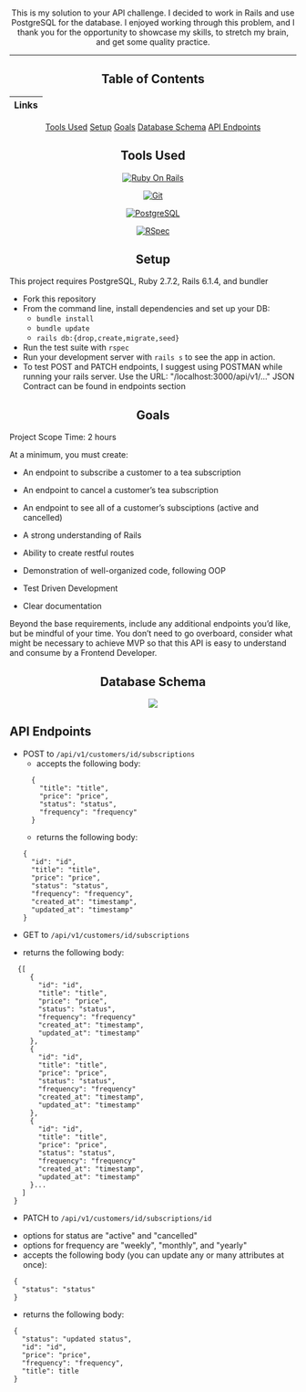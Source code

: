 <div align="center">

<br>

  This is my solution to your API challenge. I decided to work in Rails and use PostgreSQL for the database. I enjoyed working through this problem, and I thank you for the opportunity to showcase my skills, to stretch my brain, and get some quality practice.

---

## Table of Contents
|Links
|--- |
[Tools Used](#tools-used)
[Setup](#setup)
[Goals](#goals)
[Database Schema](#database-schema)
[API Endpoints](#api-endpoints)


## Tools Used

[<img alt="Ruby On Rails" src="https://img.shields.io/badge/RubyOnRails-flat--square?logo=ruby-on-rails&style=for-the-badge&color=black"/>](https://rubyonrails.org/)

[<img alt="Git" src="https://img.shields.io/badge/Git-flat--square?logo=git&style=for-the-badge&color=black"/>](https://git-scm.com/book/en/v2/Getting-Started-First-Time-Git-Setup)

[<img alt="PostgreSQL" src ="https://img.shields.io/badge/Postgres-flat--square?logo=postgres&style=for-the-badge&color=black"/>](https://www.postgresql.org/)

[<img alt="RSpec" src ="https://img.shields.io/badge/RSpec-flat--square?logo=rspec&style=for-the-badge&color=black"/>](https://github.com/rspec/rspec-rails)

</div>

<div align="center">

## Setup

</div>


  This project requires PostgreSQL, Ruby 2.7.2, Rails 6.1.4, and bundler

  * Fork this repository
  * From the command line, install dependencies and set up your DB:
      * `bundle install`
      * `bundle update`
      * `rails db:{drop,create,migrate,seed}`
  * Run the test suite with `rspec`
  * Run your development server with `rails s` to see the app in action.
  * To test POST and PATCH endpoints, I suggest using POSTMAN while running your rails server. Use the URL: "/localhost:3000/api/v1/..." JSON Contract can be found in endpoints section


<div align="center">

## Goals

</div>

 Project Scope Time: 2 hours

 At a minimum, you must create:

- An endpoint to subscribe a customer to a tea subscription
- An endpoint to cancel a customer’s tea subscription
- An endpoint to see all of a customer’s subsciptions (active and cancelled)


- A strong understanding of Rails
- Ability to create restful routes
- Demonstration of well-organized code, following OOP
- Test Driven Development
- Clear documentation

Beyond the base requirements, include any additional endpoints you’d like, but be mindful of your time. You don’t need to go overboard, consider what might be necessary to achieve MVP so that this API is easy to understand and consume by a Frontend Developer.

<div align="center">

## Database Schema

<img src="https://user-images.githubusercontent.com/78382113/149171119-b9007b28-704e-495a-be79-9075ef30a3b8.png">

</div>


## API Endpoints

<div align="left">

* POST to `/api/v1/customers/id/subscriptions`
  - accepts the following body:
  ```
    {
      "title": "title",
      "price": "price",
      "status": "status",
      "frequency": "frequency"
    }
  ```
  - returns the following body:
  ```
  {
    "id": "id",
    "title": "title",
    "price": "price",
    "status": "status",
    "frequency": "frequency",
    "created_at": "timestamp",
    "updated_at": "timestamp"
  }
  ```
* GET to `/api/v1/customers/id/subscriptions`
 - returns the following body:
 ```
   {[
      {
        "id": "id",
        "title": "title",
        "price": "price",
        "status": "status",
        "frequency": "frequency"
        "created_at": "timestamp",
        "updated_at": "timestamp"
      },
      {
        "id": "id",
        "title": "title",
        "price": "price",
        "status": "status",
        "frequency": "frequency"
        "created_at": "timestamp",
        "updated_at": "timestamp"
      },
      {
        "id": "id",
        "title": "title",
        "price": "price",
        "status": "status",
        "frequency": "frequency"
        "created_at": "timestamp",
        "updated_at": "timestamp"
      }...
    ]
  }
 ```

 * PATCH to `/api/v1/customers/id/subscriptions/id`
 - options for status are "active" and "cancelled"
 - options for frequency are "weekly", "monthly", and "yearly"
 - accepts the following body (you can update any or many attributes at once):
 ```
  {
    "status": "status"
  }
 ```

 - returns the following body:
 ```
  {
    "status": "updated status",
    "id": "id",
    "price": "price",
    "frequency": "frequency",
    "title": title
  }
 ```
 </div>
